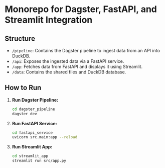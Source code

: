 # Monorepo for Dagster, FastAPI, and Streamlit Integration

## Structure
- `/pipeline`: Contains the Dagster pipeline to ingest data from an API into DuckDB.
- `/api`: Exposes the ingested data via a FastAPI service.
- `/app`: Fetches data from FastAPI and displays it using Streamlit.
- `/data`: Contains the shared files and DuckDB database.

## How to Run
1. **Run Dagster Pipeline:**
   ```bash
   cd dagster_pipeline
   dagster dev
   ```

2. **Run FastAPI Service:**
   ```bash
   cd fastapi_service
   uvicorn src.main:app --reload
   ```

3. **Run Streamlit App:**
   ```bash
   cd streamlit_app
   streamlit run src/app.py
   ```
